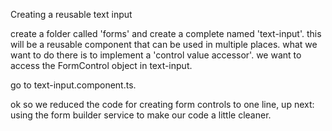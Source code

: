 Creating a reusable text input

create a folder called 'forms' and create a complete named 'text-input'.
this will be a reusable component that can be used in multiple places.
what we want to do there is to implement a 'control value accessor'.
we want to access the FormControl object in text-input.

go to text-input.component.ts.

ok so we reduced the code for creating form controls to one line,
up next: using the form builder service to make our code a little cleaner.